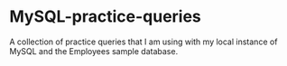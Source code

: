 # MySQL-practice-queries
A collection of practice queries that I am using with my local instance of MySQL and the Employees sample database.
